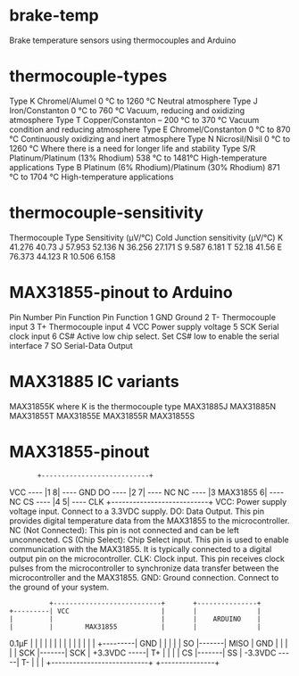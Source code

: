 # brake-temp
 Brake temperature sensors using thermocouples and Arduino
# thermocouple-types
Type K	Chromel/Alumel	0 ℃ to 1260 ℃	Neutral atmosphere
Type J	Iron/Constanton	0 ℃ to 760 ℃	Vacuum, reducing and oxidizing atmosphere
Type T	Copper/Constanton	– 200 ℃ to 370 ℃	Vacuum condition and reducing atmosphere
Type E	Chromel/Constanton	0 ℃ to 870 ℃	Continuously oxidizing and inert atmosphere 
Type N 	Nicrosil/Nisil	0 ℃ to 1260 ℃	Where there is a need for longer life and stability 
Type S/R	Platinum/Platinum (13% Rhodium)	538 ℃ to 1481℃	High-temperature applications
Type B	Platinum (6% Rhodium)/Platinum (30% Rhodium)	871 ℃ to 1704 ℃	High-temperature applications
# thermocouple-sensitivity
Thermocouple Type	Sensitivity (µV/℃)	Cold Junction sensitivity (µV/℃)
K	41.276	40.73
J	57.953	52.136
N	36.256	27.171
S	9.587	6.181
T	52.18	41.56
E	76.373	44.123
R	10.506	6.158
# MAX31855-pinout to Arduino
Pin Number	Pin Function	Pin Function
1	GND	Ground
2	T-	Thermocouple input
3	T+	Thermocouple input
4	VCC	Power supply voltage
5	SCK	Serial clock input
6	CS#	Active low chip select. Set CS# low to enable the serial interface
7	SO	Serial-Data Output
# MAX31885 IC variants
MAX31855K	where K is the thermocouple type
MAX31885J
MAX31885N
MAX31855T
MAX31855E
MAX31855R
MAX31855S
# MAX31855-pinout
           +---------------------------+
  VCC ---- |1                         8| ---- GND
  DO  ---- |2                         7| ---- NC
  NC  ---- |3       MAX31855          6| ---- NC
  CS  ---- |4                         5| ---- CLK
           +---------------------------+
VCC: Power supply voltage input. Connect to a 3.3VDC supply.
DO: Data Output. This pin provides digital temperature data from the MAX31855 to the microcontroller.
NC (Not Connected): This pin is not connected and can be left unconnected.
CS (Chip Select): Chip Select input. This pin is used to enable communication with the MAX31855. It is typically connected to a digital output pin on the microcontroller.
CLK: Clock input. This pin receives clock pulses from the microcontroller to synchronize data transfer between the microcontroller and the MAX31855.
GND: Ground connection. Connect to the ground of your system.

              +---------------------------+       +---------------+
    +---------| VCC                       |       |               |
    |         |                           |       |    ARDUINO    |
    |         |        MAX31855           |       |               |
   0.1µF      |                           |       |               |
    |         |                           |       |               |
    |         |                           |       |               |
    +---------|          GND              |       |               |
    |         |                        SO |-------| MISO          |
   GND        |                           |       |               |
              |                       SCK |-------| SCK           |
 +3.3VDC -----| T+                        |       |               |
              |                        CS |-------| SS            |
 -3.3VDC -----| T-                        |       |               |
              +---------------------------+       +---------------+
